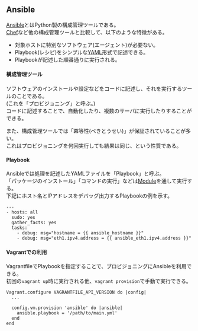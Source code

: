## Ansible

[Ansible](http://www.ansible.com)とはPython製の構成管理ツールである。  
[Chef](https://www.chef.io)など他の構成管理ツールと比較して、以下のような特徴がある。

  - 対象ホストに特別なソフトウェア(エージェント)が必要ない。
  - Playbook(レシピ)をシンプルな[YAML](http://yaml.org)形式で記述できる。
  - Playbookが記述した順番通りに実行される。

#### 構成管理ツール

ソフトウェアのインストールや設定などをコードに記述し、それを実行するツールのことである。  
(これを「プロビジョニング」と呼ぶ。)  
コードに記述することで、自動化したり、複数のサーバに実行したりすることができる。

また、構成管理ツールでは「冪等性(べきとうせい)」が保証されていることが多い。  
これはプロビジョニングを何回実行しても結果は同じ、という性質である。

#### Playbook

Ansibleでは処理を記述したYAMLファイルを「Playbook」と呼ぶ。  
「パッケージのインストール」「コマンドの実行」などは[Module](http://docs.ansible.com/modules_by_category.html)を通して実行する。  
下記にホスト名とIPアドレスをデバッグ出力するPlaybookの例を示す。

    ---
    - hosts: all
      sudo: yes
      gather_facts: yes
      tasks:
        - debug: msg="hostname = {{ ansible_hostname }}"
        - debug: msg="eth1.ipv4.address = {{ ansible_eth1.ipv4.address }}"

#### Vagrantでの利用

VagrantfileでPlaybookを指定することで、プロビジョニングにAnsibleを利用できる。  
初回の`vagrant up`時に実行される他、`vagrant provision`で手動で実行できる。

    Vagrant.configure VAGRANTFILE_API_VERSION do |config|
      ...

      config.vm.provision 'ansible' do |ansible|
        ansible.playbook = '/path/to/main.yml'
      end
    end
